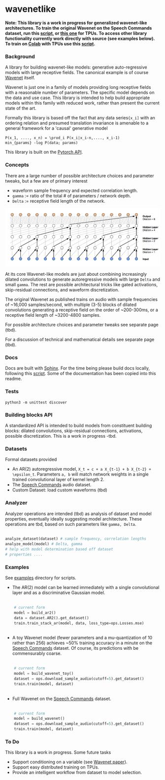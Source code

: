 # wavenetlike

**Note: This library is a work in progress for generalized wavenet-like architectures. To train the original Wavenet on the Speech Commands dataset, run this [script](wavenetlike/examples/wavenet.py), or [this one](wavenetlike/examples/wavenet_tpu.py) for TPUs. To access other library functionality currently work directly with source (see examples below). To train on [Colab](https://colab.research.google.com/) with TPUs use this [script](scripts/colab_wavenet_tpu).** 

### Background
A library for building wavenet-like models: generative auto-regressive models with large receptive fields. The canonical example is of course [Wavenet](https://arxiv.org/pdf/1609.03499.pdf) itself.

Wavenet is just one in a family of models providing long receptive fields with a reasonable number of parameters. The specific model depends on the data and use case. This library is intended to help build appropriate models within this family with reduced work, rather than present the current state of the art.

Formally this library is based off the fact that any data series`{x_i]` with an ordering relation and presumed translation invariance is amenable to a general framework for a 'causal' generative model

```
P(x_1, ...., x_n) = \prod_i P(x_i|x_i-n,...., x_i-1)                        
min_{params} -log P(data; params)
```

This library is built on the [Pytorch API](https://pytorch.org/docs/stable/index.html).

### Concepts
There are a large number of possible architecture choices and parameter tweaks, but a few
are of primary interest

* waveform sample frequency and expected correlation length.
* `gamma` := ratio of the total # of parameters / network depth.
* `Delta` := receptive field length of the network.


![](./dilated.png)

At its core Wavenet-like models are just about combining increasingly dilated convolutions to generate
autoregressive models with large `Delta` and small  `gamma`. The rest are possible architectural tricks like
gated activations, skip-residual connections, and waveform discretization.

The original Wavenet as published trains on audio with sample frequencies of ~16,000 samples/second,
with multiple (3-5) blocks of dilated convolutions generating a receptive field on the order of ~200-300ms,
or a receptive field length of ~3200-4800 samples.


For possible architecture choices and parameter tweaks see separate page (tbd).

For a discussion of technical and mathematical details see separate page (tbd).

### Docs

Docs are built with [Sphinx](https://www.sphinx-doc.org/en/master/). For the time being please build docs locally, following this [script](scripts/update_docs).
Some of the documentation has been copied into this readme.

### Tests

```
python3 -m unittest discover

```

### Building blocks API

A standardized API is intended to build models from constituent building blocks: dilated convolutions, skip-residual connections, activations, possible discretization. This is a work in progress -tbd.

### Datasets

Formal datasets provided

* An AR(2) autoregressive model, `X_t = c + a X_{t-1} + b X_{t-2} + \epsilon_t`. Parameters `a, b` will match network weights in a single trained convolutional layer of kernel length 2.
* The [Speech Commands](https://ai.googleblog.com/2017/08/launching-speech-commands-dataset.html) audio dataset.
* Custom Dataset: load custom waveforms (tbd)

### Analyzer

Analyzer operations are intended (tbd) as analysis of dataset and model properties, eventually ideally suggesting model architecture. These operations are tbd,
based on such parameters like `gamma, Delta`.

```python

analyze_dataset(dataset) # sample frequency, correlation lengths
analyze_model(model) # Delta, gamma
# help with model determination based off dataset
# properties ....

```

### Examples

See [examples](./wavenetlike/examples) directory for scripts.

* The AR(2) model can be learned immediately with a single convolutional layer and as a discriminative Gaussian model.

```python

    # current form
    model = build_ar2()
    data = dataset.AR2().get_dataset()
    train.train_stack_ar(model, data, loss_type=ops.Losses.mse)
    
```

* A toy Wavenet model (fewer parameters and a mu-quantization of 10 rather than 256) achieves ~50% training accuracy in a minute on the [Speech Commands](https://ai.googleblog.com/2017/08/launching-speech-commands-dataset.html) dataset. Of course, its predictions with be commensurably coarse.

```python

    # current form
    model = build_wavenet_toy()
    dataset = ops.download_sample_audio(cutoff=5).get_dataset()
    train.train(model, dataset)
    
```

* Full Wavenet on the [Speech Commands](https://ai.googleblog.com/2017/08/launching-speech-commands-dataset.html) dataset.
```python

    # current form
    model = build_wavenet()
    dataset = ops.download_sample_audio(cutoff=5).get_dataset()
    train.train(model, dataset)

```

### To Do

This library is a work in progress. Some future tasks

* Support conditioning on a variable (see  [Wavenet paper](https://arxiv.org/pdf/1609.03499.pdf)).
* Support easy distributed training on TPUs.
* Provide an intelligent workflow from dataset to model selection.
